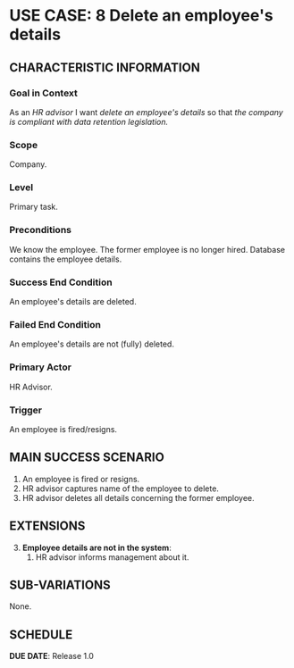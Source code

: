 # USE CASE: 8 Delete an employee's details

## CHARACTERISTIC INFORMATION

### Goal in Context

As an *HR advisor* I want *delete an employee's details* so that *the company is compliant with data retention legislation.*

### Scope

Company.

### Level

Primary task.

### Preconditions

We know the employee.  The former employee is no longer hired.  Database contains the employee details.

### Success End Condition

An employee's details are deleted.

### Failed End Condition

An employee's details are not (fully) deleted.

### Primary Actor

HR Advisor.

### Trigger

An employee is fired/resigns.

## MAIN SUCCESS SCENARIO

1. An employee is fired or resigns.
2. HR advisor captures name of the employee to delete.
3. HR advisor deletes all details concerning the former employee.

## EXTENSIONS

3. **Employee details are not in the system**:
    1. HR advisor informs management about it.

## SUB-VARIATIONS

None.

## SCHEDULE

**DUE DATE**: Release 1.0
